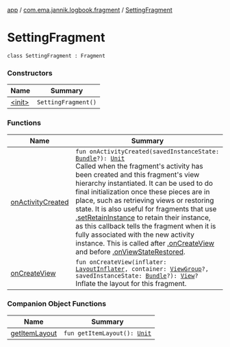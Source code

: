 [app](../../index.md) / [com.ema.jannik.logbook.fragment](../index.md) / [SettingFragment](./index.md)

# SettingFragment

`class SettingFragment : Fragment`

### Constructors

| Name | Summary |
|---|---|
| [&lt;init&gt;](-init-.md) | `SettingFragment()` |

### Functions

| Name | Summary |
|---|---|
| [onActivityCreated](on-activity-created.md) | `fun onActivityCreated(savedInstanceState: `[`Bundle`](https://developer.android.com/reference/android/os/Bundle.html)`?): `[`Unit`](https://kotlinlang.org/api/latest/jvm/stdlib/kotlin/-unit/index.html)<br>Called when the fragment's activity has been created and this fragment's view hierarchy instantiated.  It can be used to do final initialization once these pieces are in place, such as retrieving views or restoring state.  It is also useful for fragments that use [.setRetainInstance](#) to retain their instance, as this callback tells the fragment when it is fully associated with the new activity instance.  This is called after [.onCreateView](#) and before [.onViewStateRestored](#). |
| [onCreateView](on-create-view.md) | `fun onCreateView(inflater: `[`LayoutInflater`](https://developer.android.com/reference/android/view/LayoutInflater.html)`, container: `[`ViewGroup`](https://developer.android.com/reference/android/view/ViewGroup.html)`?, savedInstanceState: `[`Bundle`](https://developer.android.com/reference/android/os/Bundle.html)`?): `[`View`](https://developer.android.com/reference/android/view/View.html)`?`<br>Inflate the layout for this fragment. |

### Companion Object Functions

| Name | Summary |
|---|---|
| [getItemLayout](get-item-layout.md) | `fun getItemLayout(): `[`Unit`](https://kotlinlang.org/api/latest/jvm/stdlib/kotlin/-unit/index.html) |
